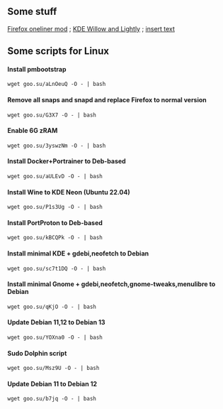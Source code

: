 ## Some stuff
[Firefox oneliner mod](https://github.com/dsys1100/OnelineProton_mod) ; [KDE Willow and Lightly](https://github.com/dsys1100/stuff/tree/main/Linux/KDE_Willow) ; [insert text](https://github.com/dsys1100)


## Some scripts for Linux

#### Install pmbootstrap
```
wget goo.su/aLnOeuQ -O - | bash
```

#### Remove all snaps and snapd and replace Firefox to normal version
```
wget goo.su/G3X7 -O - | bash
```

#### Enable 6G zRAM
```
wget goo.su/3yswzNm -O - | bash
```

#### Install Docker+Portrainer to Deb-based
```
wget goo.su/aULEvD -O - | bash
```

#### Install Wine to KDE Neon (Ubuntu 22.04)
```
wget goo.su/P1s3Ug -O - | bash
```

#### Install PortProton to Deb-based
```
wget goo.su/kBCQPk -O - | bash
```

#### Install minimal KDE + gdebi,neofetch to Debian
```
wget goo.su/sc7t1DQ -O - | bash
```

#### Install minimal Gnome + gdebi,neofetch,gnome-tweaks,menulibre to Debian
```
wget goo.su/qKjO -O - | bash
```

#### Update Debian 11,12 to Debian 13
```
wget goo.su/YOXna0 -O - | bash
```

#### Sudo Dolphin script
```
wget goo.su/Msz9U -O - | bash
```

#### Update Debian 11 to Debian 12
```
wget goo.su/b7jq -O - | bash
```

